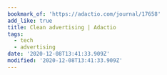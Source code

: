 ```yaml
---
bookmark_of: 'https://adactio.com/journal/17658'
add_like: true
title: Clean advertising | Adactio
tags:
  - tech
  - advertising
date: '2020-12-08T13:41:33.909Z'
modified: '2020-12-08T13:41:33.909Z'
---
```

 
      

